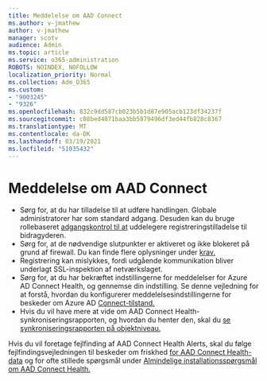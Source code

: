 ```yaml
---
title: Meddelelse om AAD Connect
ms.author: v-jmathew
author: v-jmathew
manager: scotv
audience: Admin
ms.topic: article
ms.service: o365-administration
ROBOTS: NOINDEX, NOFOLLOW
localization_priority: Normal
ms.collection: Adm_O365
ms.custom:
- "9003245"
- "9326"
ms.openlocfilehash: 832c9dd587cb023b5b1d87e905acb123df34237f
ms.sourcegitcommit: c08bed4071baa3bb5879496df3ed44fb828c8367
ms.translationtype: MT
ms.contentlocale: da-DK
ms.lasthandoff: 03/19/2021
ms.locfileid: "51035432"
---
```

# <a name="notification-aad-connect"></a>Meddelelse om AAD Connect

- Sørg for, at du har tilladelse til at udføre handlingen. Globale administratorer har som standard adgang. Desuden kan du bruge rollebaseret [adgangskontrol til at](https://docs.microsoft.com/azure/active-directory/connect-health/active-directory-aadconnect-health-operations) uddelegere registreringstilladelse til bidragyderen.
- Sørg for, at de nødvendige slutpunkter er aktiveret og ikke blokeret på grund af firewall. Du kan finde flere oplysninger under [krav.](https://docs.microsoft.com/azure/active-directory/hybrid/how-to-connect-health-agent-install)
- Registrering kan mislykkes, fordi udgående kommunikation bliver underlagt SSL-inspektion af netværkslaget.
- Sørg for, at du har bekræftet indstillingerne for meddelelser for Azure AD Connect Health, og gennemse din indstilling. Se denne vejledning for at forstå, hvordan du konfigurerer meddelelsesindstillingerne for beskeder om Azure AD [Connect-tilstand.](https://docs.microsoft.com/azure/active-directory/hybrid/how-to-connect-health-operations)
- Hvis du vil have mere at vide om AAD Connect Health-synkroniseringsrapporten, og hvordan du henter den, skal du [se synkroniseringsrapporten på objektniveau.](https://docs.microsoft.com/azure/active-directory/hybrid/how-to-connect-health-sync)

Hvis du vil foretage fejlfinding af AAD Connect Health Alerts, skal du følge fejlfindingsvejledningen til beskeder om friskhed [for AAD Connect Health-data](https://docs.microsoft.com/azure/active-directory/hybrid/how-to-connect-health-data-freshness) og for ofte stillede spørgsmål under [Almindelige installationsspørgsmål om AAD Connect Health.](https://docs.microsoft.com/azure/active-directory/hybrid/reference-connect-health-faq)
